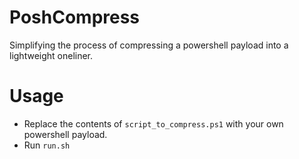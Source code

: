 # PoshCompress

Simplifying the process of compressing a powershell payload into a lightweight oneliner. 

Usage
=====

- Replace the contents of ```script_to_compress.ps1``` with your own powershell payload.
- Run ```run.sh```


